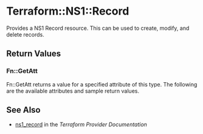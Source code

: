 # Terraform::NS1::Record

Provides a NS1 Record resource. This can be used to create, modify, and delete records.

## Return Values

### Fn::GetAtt

Fn::GetAtt returns a value for a specified attribute of this type. The following are the available attributes and sample return values.

## See Also

* [ns1_record](https://www.terraform.io/docs/providers/ns1/r/record.html) in the _Terraform Provider Documentation_